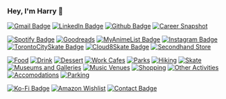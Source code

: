 ### Hey, I'm Harry 👋

[![Gmail Badge](https://img.shields.io/badge/Gmail-D14836?style=flat&logo=gmail&logoColor=white)](mailto:harryliu1995@gmail.com) [![LinkedIn Badge](https://img.shields.io/badge/LinkedIn-0A66C2?logo=linkedin-white&logoColor=fff)](https://www.linkedin.com/in/iamharryliu/) [![Github Badge](https://img.shields.io/badge/GitHub-100000?style=flat&logo=github&logoColor=white)](https://github.com/iamharryliu) [![Career Snapshot](https://img.shields.io/badge/Career_Snapshot-20B2AA?style=flat)](https://harryliu.dev/career)

[![Spotify Badge](https://img.shields.io/badge/Spotify-1ED760?style=flat&logo=spotify&logoColor=white)](https://open.spotify.com/user/22z5agodra7fwhm2erdqn5bjq) [![Goodreads](https://img.shields.io/badge/Goodreads-F3F1EA?style=flat&logo=goodreads&logoColor=372213)](https://www.goodreads.com/user/show/74043883-harry) [![MyAnimeList Badge](https://img.shields.io/badge/Myanimelist-2E51A2?style=flat&logo=myanimelist&logoColor=white)](https://myanimelist.net/profile/prettydamntired)
[![Instagram Badge](https://img.shields.io/badge/Instagram-%23E4405F.svg?style=flat&logo=Instagram&logoColor=white)](https://www.instagram.com/prettydamntired/) [![TorontoCitySkate Badge](https://img.shields.io/badge/Toronto_City_Skate-20B2AA?style=flat)](https://www.instagram.com/torontocityskate/) [![Cloud8Skate Badge](https://img.shields.io/badge/Cloud8Skate-20B2AA?style=flat)](https://cloud8skate.com/) [![Secondhand Store](https://img.shields.io/badge/Secondhand_Store-20B2AA?style=flat)](https://www.instagram.com/harrysellsshit/)

[![Food](https://img.shields.io/badge/🍔_Food_Spots-20B2AA?style=flat)](https://maps.app.goo.gl/Vm1PmWbGbbV6ftD86) [![Drink](https://img.shields.io/badge/🥤_Beverage_Spots-20B2AA?style=flat)](https://maps.app.goo.gl/qWopvXmCnxn3WXxR8) [![Dessert](https://img.shields.io/badge/🍨_Dessert_Spots-20B2AA?style=flat)](https://maps.app.goo.gl/1UqRzLEPdfzoYgJE6) [![Work Cafes](https://img.shields.io/badge/🧑‍💻_Work_Cafes-20B2AA?style=flat)](https://maps.app.goo.gl/eXVHPQRZgcNGekeV8)
[![Parks](https://img.shields.io/badge/🏞️_Parks-20B2AA?style=flat)](https://maps.app.goo.gl/eUoBxWQ4AEgkKqo87) [![Hiking](https://img.shields.io/badge/🥾_Hiking_Spots-20B2AA?style=flat)](https://maps.app.goo.gl/tsXqEsDxfpRQqdH39) [![Skate](https://img.shields.io/badge/🛹_Skate_Spots-20B2AA?style=flat)](https://maps.app.goo.gl/xNK9fZqokRFTdxPD8)
[![Museums and Galleries](https://img.shields.io/badge/🖼️_Museums_and_Galleries-20B2AA?style=flat)](https://maps.app.goo.gl/CKpbtVuNWe77PPNj7) [![Music Venues](https://img.shields.io/badge/🎶_Music_Venues-20B2AA?style=flat)](https://maps.app.goo.gl/Mbzr4JsFmDF3NTj16) [![Shopping](https://img.shields.io/badge/🛒_Shopping-20B2AA?style=flat)](https://maps.app.goo.gl/wy4hepNkFaocei2H7) [![Other Activities](https://img.shields.io/badge/Other_Activities-20B2AA?style=flat)](https://maps.app.goo.gl/oadYKuGkHwH1DoQX7)
[![Accomodations](https://img.shields.io/badge/🏨_Accomodations-20B2AA?style=flat)](https://maps.app.goo.gl/6ZkoBuAXcJTd2zdD7) [![Parking](https://img.shields.io/badge/🅿️_Parking-20B2AA?style=flat)](https://maps.app.goo.gl/BiZ8yHGQvWCZi1MU9)

[![Ko-Fi Badge](https://img.shields.io/badge/Ko--fi-FF5E5B?style=flat&logo=ko-fi&logoColor=white)](https://ko-fi.com/prettydamntired) [![Amazon Wishlist](https://img.shields.io/badge/Wishlist-20B2AA?style=flat)](https://www.amazon.ca/hz/wishlist/ls/3CK4DHDPYDDL7?ref_=wl_share) [![Contact Badge](https://img.shields.io/badge/Send_A_Message-20B2AA?style=flat)](https://harryliu.dev/contact)
